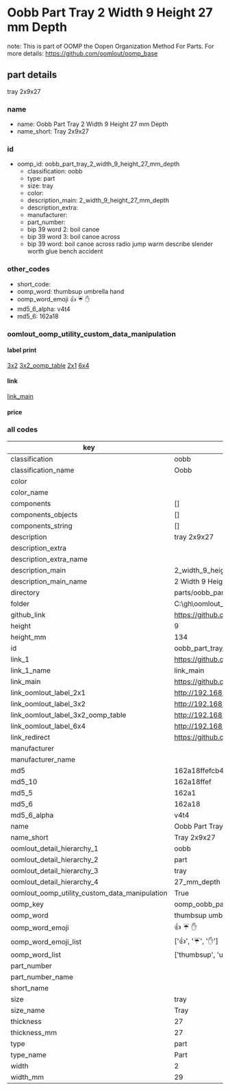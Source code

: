 # Oobb Part Tray 2 Width 9 Height 27 mm Depth  

note: This is part of OOMP the Oopen Organization Method For Parts. For more details: https://github.com/oomlout/oomp_base

##  part details
  



tray 2x9x27



### name
* name: Oobb Part Tray 2 Width 9 Height 27 mm Depth
* name_short: Tray 2x9x27 
### id
* oomp_id: oobb_part_tray_2_width_9_height_27_mm_depth
  * classification: oobb
  * type: part
  * size: tray
  * color: 
  * description_main: 2_width_9_height_27_mm_depth
  * description_extra: 
  * manufacturer: 
  * part_number: 
  * bip 39 word 2: boil canoe
  * bip 39 word 3: boil canoe across
  * bip 39 word: boil canoe across radio jump warm describe slender worth glue bench accident

### other_codes
* short_code: 
* oomp_word: thumbsup umbrella hand
* oomp_word_emoji :thumbsup: :umbrella: :hand:
* md5_6_alpha: v4t4
* md5_6: 162a18






### oomlout_oomp_utility_custom_data_manipulation
#### label print
[3x2](http://192.168.1.245:1112/?label=oomp%20v4t4)
[3x2_oomp_table](http://192.168.1.108:1112/?label=oomp%20v4t4)
[2x1](http://192.168.1.242:1112/?label=oomp%20v4t4)
[6x4](http://192.168.1.55:1112/?label=oomp%20v4t4)    

#### link

[link_main](https://github.com/oomlout/oomlout_oobb_version_4_generated_parts/tree/main/navigation_oomp/oobb/part/tray/2_width_9_height_27_mm_depth/part)                              

#### price







### all codes 
| key | value |  
| --- | --- |  
| classification | oobb |  
| classification_name | Oobb |  
| color |  |  
| color_name |  |  
| components | [] |  
| components_objects | [] |  
| components_string | [] |  
| description | tray 2x9x27 |  
| description_extra |  |  
| description_extra_name |  |  
| description_main | 2_width_9_height_27_mm_depth |  
| description_main_name | 2 Width 9 Height 27 mm Depth |  
| directory | parts/oobb_part_tray_2_width_9_height_27_mm_depth |  
| folder | C:\gh\oomlout_oobb_version_4_generated_parts\parts\oobb_part_tray_2_width_9_height_27_mm_depth |  
| github_link | https://github.com/oomlout/oomlout_oomp_part_src/tree/main/parts/oobb_part_tray_2_width_9_height_27_mm_depth |  
| height | 9 |  
| height_mm | 134 |  
| id | oobb_part_tray_2_width_9_height_27_mm_depth |  
| link_1 | https://github.com/oomlout/oomlout_oobb_version_4_generated_parts/tree/main/navigation_oomp/oobb/part/tray/2_width_9_height_27_mm_depth/part |  
| link_1_name | link_main |  
| link_main | https://github.com/oomlout/oomlout_oobb_version_4_generated_parts/tree/main/navigation_oomp/oobb/part/tray/2_width_9_height_27_mm_depth/part |  
| link_oomlout_label_2x1 | http://192.168.1.242:1112/?label=oomp%20v4t4 |  
| link_oomlout_label_3x2 | http://192.168.1.245:1112/?label=oomp%20v4t4 |  
| link_oomlout_label_3x2_oomp_table | http://192.168.1.108:1112/?label=oomp%20v4t4 |  
| link_oomlout_label_6x4 | http://192.168.1.55:1112/?label=oomp%20v4t4 |  
| link_redirect | https://github.com/oomlout/oomlout_oobb_version_4_generated_parts/tree/main/parts/oobb_tray_02_09_27 |  
| manufacturer |  |  
| manufacturer_name |  |  
| md5 | 162a18ffefcb4773dcbc7b0c048860c8 |  
| md5_10 | 162a18ffef |  
| md5_5 | 162a1 |  
| md5_6 | 162a18 |  
| md5_6_alpha | v4t4 |  
| name | Oobb Part Tray 2 Width 9 Height 27 mm Depth |  
| name_short | Tray 2x9x27  |  
| oomlout_detail_hierarchy_1 | oobb |  
| oomlout_detail_hierarchy_2 | part |  
| oomlout_detail_hierarchy_3 | tray |  
| oomlout_detail_hierarchy_4 | 27_mm_depth |  
| oomlout_oomp_utility_custom_data_manipulation | True |  
| oomp_key | oomp_oobb_part_tray_2_width_9_height_27_mm_depth |  
| oomp_word | thumbsup umbrella hand |  
| oomp_word_emoji | :thumbsup: :umbrella: :hand: |  
| oomp_word_emoji_list | [':thumbsup:', ':umbrella:', ':hand:'] |  
| oomp_word_list | ['thumbsup', 'umbrella', 'hand'] |  
| part_number |  |  
| part_number_name |  |  
| short_name |  |  
| size | tray |  
| size_name | Tray |  
| thickness | 27 |  
| thickness_mm | 27 |  
| type | part |  
| type_name | Part |  
| width | 2 |  
| width_mm | 29 |  
